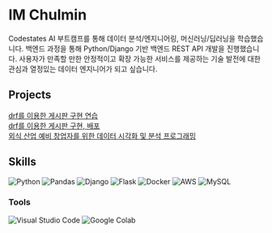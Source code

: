 # IM Chulmin 

Codestates AI 부트캠프를 통해 데이터 분석/엔지니어링, 머신러닝/딥러닝을 학습했습니다. 백엔드 과정을 통해 Python/Django 기반 백엔드 REST API 개발을 진행했습니다. 사용자가 만족할 만한 안정적이고 확장 가능한 서비스를 제공하는 기술 발전에 대한 관심과 열정있는 데이터 엔지니어가 되고 싶습니다.


## Projects

[drf를 이용한 게시판 구현 연습](https://github.com/imchulm2n/drf)
</br> 
[drf를 이용한 게시판 구현, 배포](https://github.com/CP2-DE-T1/Project)
</br> 
[외식 산업 예비 창업자를 위한 데이터 시각화 및 분석 프로그래밍](https://github.com/imchulm2n/cp1)
</br> 

## Skills 
![Python](https://img.shields.io/badge/Python-3776AB.svg?&style=for-the-badge&logo=Python&logoColor=white)
![Pandas](https://img.shields.io/badge/Pandas-150458.svg?&style=for-the-badge&logo=Pandas&logoColor=White)
![Django](https://img.shields.io/badge/Django-092E20.svg?&style=for-the-badge&logo=Django&logoColor=White)
![Flask](https://img.shields.io/badge/Flask-000000.svg?&style=for-the-badge&logo=Flask&logoColor=White)
![Docker](https://img.shields.io/badge/Docker-2496ED.svg?&style=for-the-badge&logo=Docker&logoColor=White)
![AWS](https://img.shields.io/badge/AWS-232F3E.svg?&style=for-the-badge&logo=Amazon%20AWS&logoColor=White)
![MySQL](https://img.shields.io/badge/MySQL-4479A1.svg?&style=for-the-badge&logo=MySQL&logoColor=white)

### Tools
![Visual Studio Code](https://img.shields.io/badge/Visual%20Studio%20Code-007ACC.svg?&style=for-the-badge&logo=Visual%20Studio%20Code&logoColor=white)
![Google Colab](https://img.shields.io/badge/Google%20Colab-F9AB00.svg?&style=for-the-badge&logo=Google%20Colab&logoColor=white)

